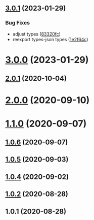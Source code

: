 ## [3.0.1](https://github.com/bconnorwhite/parse-json-object/compare/v3.0.0...v3.0.1) (2023-01-29)


### Bug Fixes

* adjust types ([83320fc](https://github.com/bconnorwhite/parse-json-object/commit/83320fc17389109e4c407a4f1d28af7a18990c4a))
* reexport types-json types ([1e2f64c](https://github.com/bconnorwhite/parse-json-object/commit/1e2f64cf7faf842771b37bf8cd0c17c7d0f0ca61))



# [3.0.0](https://github.com/bconnorwhite/parse-json-object/compare/v2.0.1...v3.0.0) (2023-01-29)



## [2.0.1](https://github.com/bconnorwhite/parse-json-object/compare/v2.0.0...v2.0.1) (2020-10-04)



# [2.0.0](https://github.com/bconnorwhite/parse-json-object/compare/v1.1.0...v2.0.0) (2020-09-10)



# [1.1.0](https://github.com/bconnorwhite/parse-json-object/compare/v1.0.6...v1.1.0) (2020-09-07)



## [1.0.6](https://github.com/bconnorwhite/parse-json-object/compare/v1.0.5...v1.0.6) (2020-09-07)



## [1.0.5](https://github.com/bconnorwhite/parse-json-object/compare/v1.0.4...v1.0.5) (2020-09-03)



## [1.0.4](https://github.com/bconnorwhite/parse-json-object/compare/v1.0.2...v1.0.4) (2020-09-02)



## [1.0.2](https://github.com/bconnorwhite/parse-json-object/compare/v1.0.1...v1.0.2) (2020-08-28)



## 1.0.1 (2020-08-28)



